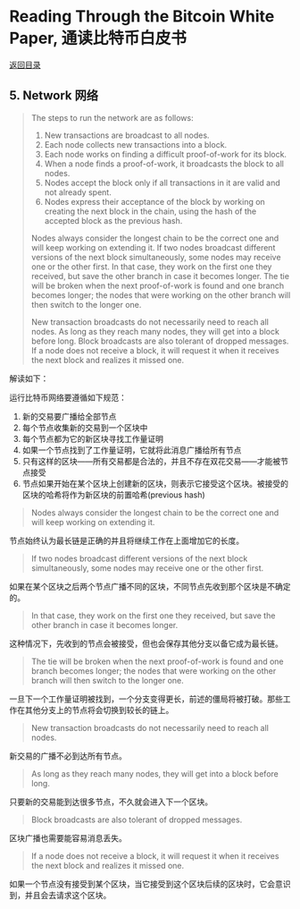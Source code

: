 # Reading Through the Bitcoin White Paper, 通读比特币白皮书

[返回目录](whitepaper.md)

## 5. Network 网络

> The steps to run the network are as follows:
> 
> 1) New transactions are broadcast to all nodes.
> 2) Each node collects new transactions into a block.
> 3) Each node works on finding a difficult proof-of-work for its block.
> 4) When a node finds a proof-of-work, it broadcasts the block to all nodes.
> 5) Nodes accept the block only if all transactions in it are valid and not already spent.
> 6) Nodes express their acceptance of the block by working on creating the next block in the chain, using the hash of the accepted block as the previous hash.
> 
> Nodes always consider the longest chain to be the correct one and will keep working on extending it. If two nodes broadcast different versions of the next block simultaneously, some nodes may receive one or the other first. In that case, they work on the first one they received, but save the other branch in case it becomes longer. The tie will be broken when the next proof-of-work is found and one branch becomes longer; the nodes that were working on the other branch will then switch to the longer one.
>
> New transaction broadcasts do not necessarily need to reach all nodes. As long as they reach
many nodes, they will get into a block before long. Block broadcasts are also tolerant of dropped
messages. If a node does not receive a block, it will request it when it receives the next block and
realizes it missed one.

解读如下：

运行比特币网络要遵循如下规范：

1) 新的交易要广播给全部节点
2) 每个节点收集新的交易到一个区块中
3) 每个节点都为它的新区块寻找工作量证明
4) 如果一个节点找到了工作量证明，它就将此消息广播给所有节点
5) 只有这样的区块——所有交易都是合法的，并且不存在双花交易——才能被节点接受
6) 节点如果开始在某个区块上创建新的区块，则表示它接受这个区块。被接受的区块的哈希将作为新区块的前置哈希(previous hash)

> Nodes always consider the longest chain to be the correct one and will keep working on extending it. 

节点始终认为最长链是正确的并且将继续工作在上面增加它的长度。

> If two nodes broadcast different versions of the next block simultaneously, some nodes may receive one or the other first. 

如果在某个区块之后两个节点广播不同的区块，不同节点先收到那个区块是不确定的。

> In that case, they work on the first one they received, but save the other branch in case it becomes longer. 

这种情况下，先收到的节点会被接受，但也会保存其他分支以备它成为最长链。

> The tie will be broken when the next proof-of-work is found and one branch becomes longer; the nodes that were working on the other branch will then switch to the longer one.

一旦下一个工作量证明被找到，一个分支变得更长，前述的僵局将被打破。那些工作在其他分支上的节点将会切换到较长的链上。

> New transaction broadcasts do not necessarily need to reach all nodes. 

新交易的广播不必到达所有节点。

> As long as they reach many nodes, they will get into a block before long. 

只要新的交易能到达很多节点，不久就会进入下一个区块。

> Block broadcasts are also tolerant of dropped messages. 

区块广播也需要能容易消息丢失。

> If a node does not receive a block, it will request it when it receives the next block and realizes it missed one.

如果一个节点没有接受到某个区块，当它接受到这个区块后续的区块时，它会意识到，并且会去请求这个区块。
